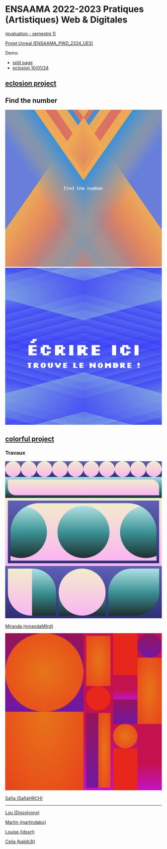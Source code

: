 # ENSAAMA 2022-2023 Pratiques (Artistiques) Web & Digitales

[(evaluation - semestre 1)](https://jniac.github.io/ensaama-2324-pwd/info/info/)

[Projet Unreal (ENSAAMA_PWD_2324_UE5)](https://github.com/jniac/ENSAAMA_PWD_2324_UE5)

Demo:
- [split page](https://jniac.github.io/ensaama-2324-pwd/art/jniac/exercices/split/)
- [eclosion 10/01/24](https://jniac.github.io/ensaama-2324-pwd/art/jniac/eclosion/v01-10-a/)

## [eclosion project](https://jniac.github.io/ensaama-2324-pwd/common-projects/eclosion/)

## Find the number

<a href="https://jniac.github.io/ensaama-2324-pwd/art/Graigouzzz/exercice/find_the_number_final/">
<img src="md/assets/Graigouzzz-FindTheNumber.jpg">
</a>

<a href="https://jniac.github.io/ensaama-2324-pwd/art/ldssrt/exercice/find-the-number-final/">
<img src="md/assets/Idssrt-FindTheNumber.jpg">
</a>

## [colorful project](https://jniac.github.io/ensaama-2324-pwd/common-projects/colorful/)

### Travaux
<a href="https://jniac.github.io/ensaama-2324-pwd/art/mirandaMllrd/colorful/">
<img src="md/assets/art_mirandaMllrd_colorful.png">
</a>

[Miranda (mirandaMllrd)](https://jniac.github.io/ensaama-2324-pwd/art/mirandaMllrd/colorful/)

<a href="https://jniac.github.io/ensaama-2324-pwd/art/SafiaHRCH/colorful/">
<img src="md/assets/art_SafiaHRCH_colorful.png">  
</a>

[Safia (SafiaHRCH)](https://jniac.github.io/ensaama-2324-pwd/art/SafiaHRCH/colorful/)

---

[Lou (Dissolvons)](https://jniac.github.io/ensaama-2324-pwd/art/Dissolvons/colorful/)

[Martin (martindabo)](https://jniac.github.io/ensaama-2324-pwd/art/martindabo/colorful/)

[Louise (ldssrt)](https://jniac.github.io/ensaama-2324-pwd/art/ldssrt/colorful/)

[Celia (babib3l)](https://jniac.github.io/ensaama-2324-pwd/art/babib3l/colorful/)

